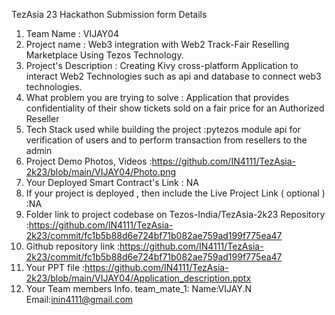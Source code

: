 TezAsia 23 Hackathon Submission form Details


1. Team Name : VIJAY04
2. Project name : Web3 integration with Web2 Track-Fair Reselling Marketplace Using Tezos Technology.
3. Project's Description : Creating Kivy cross-platform Application to interact Web2 Technologies such as api and database to connect web3 technologies.
4. What problem you are trying to solve : Application that provides confidentiality of their show tickets sold on a fair price for an Authorized Reseller
5. Tech Stack used while building the project :pytezos module api for verification of users and to perform transaction from resellers to the admin
6. Project Demo Photos, Videos :https://github.com/IN4111/TezAsia-2k23/blob/main/VIJAY04/Photo.png
7. Your Deployed Smart Contract's Link : NA
8. If your project is deployed , then include the Live Project Link ( optional ) :NA
9. Folder link to project codebase on Tezos-India/TezAsia-2k23 Repository :https://github.com/IN4111/TezAsia-2k23/commit/fc1b5b88d6e724bf71b082ae759ad199f775ea47
10. Github repository link :https://github.com/IN4111/TezAsia-2k23/commit/fc1b5b88d6e724bf71b082ae759ad199f775ea47
11. Your PPT file  :https://github.com/IN4111/TezAsia-2k23/blob/main/VIJAY04/Application_description.pptx
12. Your Team members Info.
      team_mate_1:
        Name:VIJAY.N
        Email:inin4111@gmail.com
